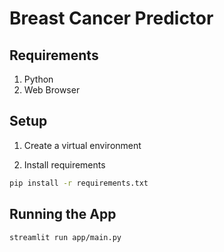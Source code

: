 # Breast Cancer Predictor

## Requirements

1. Python
2. Web Browser

## Setup

1. Create a virtual environment

2. Install requirements
```bash
pip install -r requirements.txt 
```

## Running the App

```bash
streamlit run app/main.py
```

